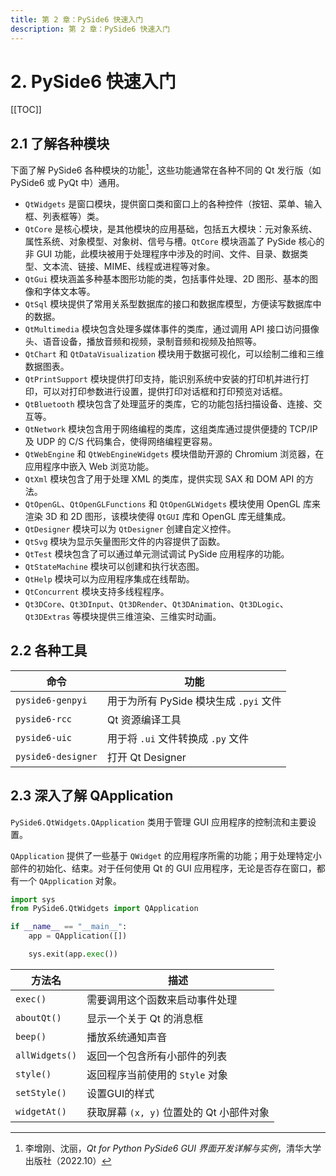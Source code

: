 ```yaml
---
title: 第 2 章：PySide6 快速入门
description: 第 2 章：PySide6 快速入门
---
```


# 2. PySide6 快速入门

[[TOC]]

## 2.1 了解各种模块

下面了解 PySide6 各种模块的功能[^1]，这些功能通常在各种不同的 Qt 发行版（如 PySide6 或 PyQt 中）通用。

[^1]: 李增刚、沈丽，*Qt for Python PySide6 GUI 界面开发详解与实例*，清华大学出版社（2022.10）

- `QtWidgets` 是窗口模块，提供窗口类和窗口上的各种控件（按钮、菜单、输入框、列表框等）类。
- `QtCore` 是核心模块，是其他模块的应用基础，包括五大模块：元对象系统、属性系统、对象模型、对象树、信号与槽。`QtCore` 模块涵盖了 PySide 核心的非 GUI 功能，此模块被用于处理程序中涉及的时间、文件、目录、数据类型、文本流、链接、MIME、线程或进程等对象。
- `QtGui` 模块涵盖多种基本图形功能的类，包括事件处理、2D 图形、基本的图像和字体文本等。
- `QtSql` 模块提供了常用关系型数据库的接口和数据库模型，方便读写数据库中的数据。
- `QtMultimedia` 模块包含处理多媒体事件的类库，通过调用 API 接口访问摄像头、语音设备，播放音频和视频，录制音频和视频及拍照等。
- `QtChart` 和 `QtDataVisualization` 模块用于数据可视化，可以绘制二维和三维数据图表。
- `QtPrintSupport` 模块提供打印支持，能识别系统中安装的打印机并进行打印，可以对打印参数进行设置，提供打印对话框和打印预览对话框。
- `QtBluetooth` 模块包含了处理蓝牙的类库，它的功能包括扫描设备、连接、交互等。
- `QtNetwork` 模块包含用于网络编程的类库，这组类库通过提供便捷的 TCP/IP 及 UDP 的 C/S 代码集合，使得网络编程更容易。
- `QtWebEngine` 和 `QtWebEngineWidgets` 模块借助开源的 Chromium 浏览器，在应用程序中嵌入 Web 浏览功能。
- `QtXml` 模块包含了用于处理 XML 的类库，提供实现 SAX 和 DOM API 的方法。
- `QtOpenGL`、`QtOpenGLFunctions` 和 `QtOpenGLWidgets` 模块使用 OpenGL 库来渲染 3D 和 2D 图形，该模块使得 `QtGUI` 库和 OpenGL 库无缝集成。
- `QtDesigner` 模块可以为 `QtDesigner` 创建自定义控件。
- `QtSvg` 模块为显示矢量图形文件的内容提供了函数。
- `QtTest` 模块包含了可以通过单元测试调试 PySide 应用程序的功能。
- `QtStateMachine` 模块可以创建和执行状态图。
- `QtHelp` 模块可以为应用程序集成在线帮助。
- `QtConcurrent` 模块支持多线程程序。
- `Qt3DCore`、`Qt3DInput`、`Qt3DRender`、`Qt3DAnimation`、`Qt3DLogic`、`Qt3DExtras` 等模块提供三维渲染、三维实时动画。

## 2.2 各种工具

| 命令               | 功能                                   |
| ------------------ | -------------------------------------- |
| `pyside6-genpyi`   | 用于为所有 PySide 模块生成 `.pyi` 文件 |
| `pyside6-rcc`      | Qt 资源编译工具                        |
| `pyside6-uic`      | 用于将 `.ui` 文件转换成 `.py` 文件     |
| `pyside6-designer` | 打开 Qt Designer                       |

## 2.3 深入了解 QApplication

`PySide6.QtWidgets.QApplication` 类用于管理 GUI 应用程序的控制流和主要设置。

`QApplication` 提供了一些基于 `QWidget` 的应用程序所需的功能；用于处理特定小部件的初始化、结束。对于任何使用 Qt 的 GUI 应用程序，无论是否存在窗口，都有一个 `QApplication` 对象。

```python
import sys
from PySide6.QtWidgets import QApplication

if __name__ == "__main__":
    app = QApplication([])

    sys.exit(app.exec())
```

| 方法名         | 描述                                     |
| -------------- | ---------------------------------------- |
| `exec()`       | 需要调用这个函数来启动事件处理           |
| `aboutQt()`    | 显示一个关于 Qt 的消息框                 |
| `beep()`       | 播放系统通知声音                         |
| `allWidgets()` | 返回一个包含所有小部件的列表             |
| `style()`      | 返回程序当前使用的 `Style` 对象          |
| `setStyle()`   | 设置GUI的样式                            |
| `widgetAt()`   | 获取屏幕 `(x, y)` 位置处的 Qt 小部件对象 |
